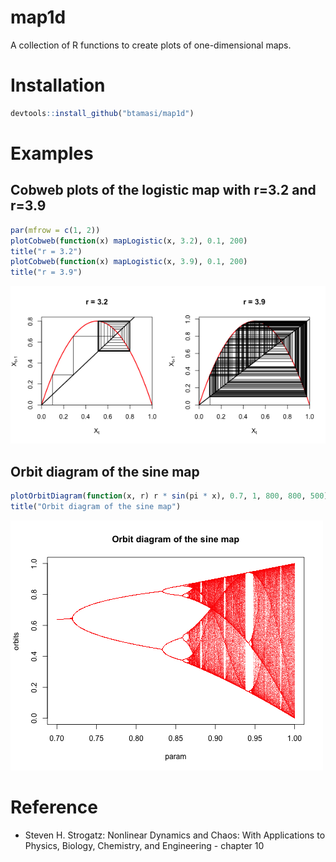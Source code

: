 # map1d

A collection of R functions to create plots of one-dimensional maps.

# Installation

```R
devtools::install_github("btamasi/map1d")
```

# Examples

## Cobweb plots of the logistic map with r=3.2 and r=3.9

```R
par(mfrow = c(1, 2))
plotCobweb(function(x) mapLogistic(x, 3.2), 0.1, 200)
title("r = 3.2")
plotCobweb(function(x) mapLogistic(x, 3.9), 0.1, 200)
title("r = 3.9")
```
![Alt text](cobweb.png)

## Orbit diagram of the sine map

```R
plotOrbitDiagram(function(x, r) r * sin(pi * x), 0.7, 1, 800, 800, 500)
title("Orbit diagram of the sine map")
```
![Alt text](orbdiag.png)

# Reference

* Steven H. Strogatz: Nonlinear Dynamics and Chaos: With Applications to Physics, Biology, Chemistry, and Engineering - chapter 10
